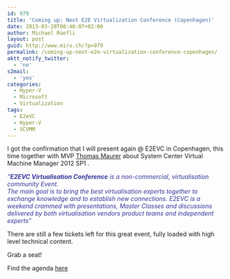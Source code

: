 ```yaml
---
id: 979
title: 'Coming up: Next E2E Virtualization Conference (Copenhagen)'
date: 2013-03-20T00:48:07+02:00
author: Michael Rüefli
layout: post
guid: http://www.miru.ch/?p=979
permalink: /coming-up-next-e2e-virtualization-conference-copenhagen/
aktt_notify_twitter:
  - 'no'
s2mail:
  - 'yes'
categories:
  - Hyper-V
  - Microsoft
  - Virtualization
tags:
  - E2eVC
  - Hyper-V
  - SCVMM
---
```

I got the confirmation that I will present again @ E2EVC in Copenhagen, this time together with MVP [Thomas Maurer](http://www.thomasmaurer.ch) about System Center Virtual Machine Manager 2012 SP1 .

<span style="color: #333399;"><em>&#8220;<strong>E2EVC Virtualisation Conference</strong> is a non-commercial, virtualisation community Event. </em></span>  
<span style="color: #333399;"><em>The main goal is to bring the best virtualisation experts together to exchange knowledge and to establish new connections. E2EVC is a weekend crammed with presentations, Master Classes and discussions delivered by both virtualisation vendors product teams and independent experts&#8221;</em></span>

There are still a few tickets left for this great event, fully loaded with high level technical content.

Grab a seat!

Find the agenda [here](http://www.e2evc.com/home/Agenda.aspx "E2EVC Copenhagen")

&nbsp;